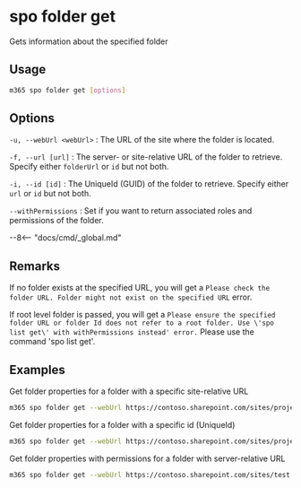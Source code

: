 # spo folder get

Gets information about the specified folder

## Usage

```sh
m365 spo folder get [options]
```

## Options

`-u, --webUrl <webUrl>`
: The URL of the site where the folder is located.

`-f, --url [url]`
: The server- or site-relative URL of the folder to retrieve. Specify either `folderUrl` or `id` but not both.

`-i, --id [id]`
: The UniqueId (GUID) of the folder to retrieve. Specify either `url` or `id` but not both.

`--withPermissions`
: Set if you want to return associated roles and permissions of the folder. 

--8<-- "docs/cmd/_global.md"

## Remarks

If no folder exists at the specified URL, you will get a `Please check the folder URL. Folder might not exist on the specified URL` error.

If root level folder is passed, you will get a `Please ensure the specified folder URL or folder Id does not refer to a root folder. Use \'spo list get\' with withPermissions instead' error.` Please use the command 'spo list get'.

## Examples

Get folder properties for a folder with a specific site-relative URL

```sh
m365 spo folder get --webUrl https://contoso.sharepoint.com/sites/project-x --url "/Shared Documents"
```

Get folder properties for a folder with a specific id (UniqueId)

```sh
m365 spo folder get --webUrl https://contoso.sharepoint.com/sites/project-x --id "b2307a39-e878-458b-bc90-03bc578531d6"
```

Get folder properties with permissions for a folder with server-relative URL

```sh
m365 spo folder get --webUrl https://contoso.sharepoint.com/sites/test --url "/sites/test/Shared Documents/Test1" --withPermissions
```
